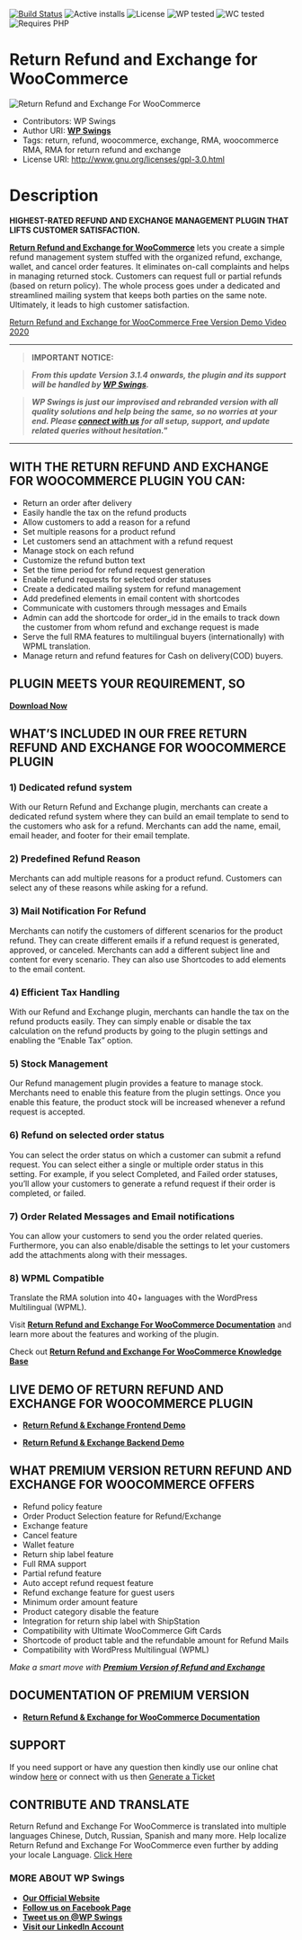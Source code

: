 [![Build Status](https://img.shields.io/travis/twbs/bootstrap/v4-dev.svg)](https://travis-ci.org/twbs/bootstrap) ![Active installs](https://img.shields.io/badge/Active-3000%2B-brightgreen) ![License](https://img.shields.io/badge/License-GPLv3%20or%20later-yellowgreen) ![WP tested](https://img.shields.io/badge/WP%20tested-5.8.3-brightgreen) ![WC tested](https://img.shields.io/badge/WC%20tested-6.0.0-brightgreen) ![Requires PHP](https://img.shields.io/badge/Requires%20PHP-5.6-blue)
# Return Refund and Exchange for WooCommerce
![Return Refund and Exchange For WooCommerce](https://ps.w.org/woo-refund-and-exchange-lite/assets/banner-772x250.png?rev=2672154
)
* Contributors: WP Swings
* Author URI: [**WP Swings**](https://wpswings.com/?utm_source=wpswings-official&utm_medium=rma-github-page&utm_campaign=wpswings-official)
* Tags: return, refund, woocommerce, exchange, RMA, woocommerce RMA, RMA for return refund and exchange
* License URI: http://www.gnu.org/licenses/gpl-3.0.html

# Description

**HIGHEST-RATED REFUND AND EXCHANGE MANAGEMENT PLUGIN THAT LIFTS CUSTOMER SATISFACTION.**

[**Return Refund and Exchange for WooCommerce**](https://wordpress.org/plugins/woo-refund-and-exchange-lite/) lets you create a simple refund management system stuffed with the organized refund, exchange, wallet, and cancel order features. It eliminates on-call complaints and helps in managing returned stock. Customers can request full or partial refunds (based on return policy). The whole process goes under a dedicated and streamlined mailing system that keeps both parties on the same note. Ultimately, it leads to high customer satisfaction.

[Return Refund and Exchange for WooCommerce Free Version Demo Video 2020](https://youtu.be/z0kG75E60TI)


***
>**IMPORTANT NOTICE:**

>_**From this update Version 3.1.4 onwards, the plugin and its support will be handled by [**WP Swings**](https://wpswings.com/?utm_source=wpswings-official&utm_medium=rma-github-page&utm_campaign=wpswings-official).**_

>_**WP Swings is just our improvised and rebranded version with all quality solutions and help being the same, so no worries at your end. Please [**connect with us**](https://wpswings.com/contact-us/?utm_source=wpswings-rma-pro-notice&utm_medium=rma-github-page&utm_campaign=notice) for all setup, support, and update related queries without hesitation."**_
***


## WITH THE RETURN REFUND AND EXCHANGE FOR WOOCOMMERCE PLUGIN YOU CAN:
- Return an order after delivery
- Easily handle the tax on the refund products
- Allow customers to add a reason for a refund
- Set multiple reasons for a product refund
- Let customers send an attachment with a refund request
- Manage stock on each refund
- Customize the refund button text
- Set the time period for refund request generation
- Enable refund requests for selected order statuses
- Create a dedicated mailing system for refund management
- Add predefined elements in email content with shortcodes
- Communicate with customers through messages and Emails
- Admin can add the shortcode for order_id in the emails to track down the customer from whom refund and exchange request is made
- Serve the full RMA features to multilingual buyers (internationally) with WPML translation.
- Manage return and refund features for Cash on delivery(COD) buyers.

##  PLUGIN MEETS YOUR REQUIREMENT, SO ##

[**Download Now**](https://downloads.wordpress.org/plugin/woo-refund-and-exchange-lite.zip)

## WHAT’S INCLUDED IN OUR FREE RETURN REFUND AND EXCHANGE FOR WOOCOMMERCE PLUGIN

### 1) Dedicated refund system
With our Return Refund and Exchange plugin, merchants can create a dedicated refund system where they can build an email template to send to the customers who ask for a refund. Merchants can add the name, email, email header, and footer for their email template.

### 2) Predefined Refund Reason
Merchants can add multiple reasons for a product refund. Customers can select any of these reasons while asking for a refund.

### 3) Mail Notification For Refund
Merchants can notify the customers of different scenarios for the product refund. They can create different emails if a refund request is generated, approved, or canceled. Merchants can add a different subject line and content for every scenario. They can also use Shortcodes to add elements to the email content.

### 4) Efficient Tax Handling
With our Refund and Exchange plugin, merchants can handle the tax on the refund products easily. They can simply enable or disable the tax calculation on the refund products by going to the plugin settings and enabling the “Enable Tax” option.

### 5) Stock Management
Our Refund management plugin provides a feature to manage stock. Merchants need to enable this feature from the plugin settings. Once you enable this feature, the product stock will be increased whenever a refund request is accepted.

### 6) Refund on selected order status
You can select the order status on which a customer can submit a refund request. You can select either a single or multiple order status in this setting. For example, if you select Completed, and Failed order statuses, you’ll allow your customers to generate a refund request if their order is completed, or failed.

### 7) Order Related Messages and Email notifications
You can allow your customers to send you the order related queries. Furthermore, you can also enable/disable the settings to let your customers add the attachments along with their messages.

### 8)  WPML Compatible
Translate the RMA solution into 40+ languages with the WordPress Multilingual (WPML).


Visit [**Return Refund and Exchange For WooCommerce Documentation**](http://docs.wpswings.com/woocommerce-refund-and-exchange-lite/?utm_source=wpswings-rma-doc&utm_medium=rma-github-page&utm_campaign=rma-pro) and learn more about the features and working of the plugin.

Check out [**Return Refund and Exchange For WooCommerce Knowledge Base**](https://support.wpswings.com/wordpress-plugins-knowledge-base/category/rma-return-refund-exchange-for-woocommerce/?utm_source=wpswings-rma-kb&utm_medium=rma-github-page&utm_campaign=kb)

## LIVE DEMO OF RETURN REFUND AND EXCHANGE FOR WOOCOMMERCE PLUGIN

* [**Return Refund & Exchange Frontend Demo**](https://demo.wpswings.com/rma-return-refund-exchange-for-woocommerce-pro/my-account/orders/?utm_source=wpswings-rma-demo&utm_medium=rma-github-page&utm_campaign=frontend-demo)

* [**Return Refund & Exchange Backend Demo**](https://demo.wpswings.com/rma-return-refund-exchange-for-woocommerce-pro/get-your-personal-demo/?utm_source=wpswings-rma-demo&utm_medium=rma-github-page&utm_campaign=backend-demo)

## WHAT PREMIUM VERSION RETURN REFUND AND EXCHANGE FOR WOOCOMMERCE OFFERS
- Refund policy feature
- Order Product Selection feature for Refund/Exchange
- Exchange feature
- Cancel feature
- Wallet feature
- Return ship label feature
- Full RMA support
- Partial refund feature
- Auto accept refund request feature
- Refund exchange feature for guest users
- Minimum order amount feature
- Product category disable the feature
- Integration for return ship label with ShipStation
- Compatibility with Ultimate WooCommerce Gift Cards
- Shortcode of product table and the refundable amount for Refund Mails
- Compatibility with WordPress Multilingual (WPML)

_Make a smart move with [**Premium Version of Refund and Exchange**](https://wpswings.com/product/rma-return-refund-exchange-for-woocommerce-pro/?utm_source=wpswings-rma-pro&utm_medium=rma-github-page&utm_campaign=premium-plugin)_

## DOCUMENTATION OF PREMIUM VERSION

* [**Return Refund & Exchange for WooCommerce Documentation**](https://docs.wpswings.com/rma-return-refund-exchange-for-woocommerce-pro/?utm_source=wpswings-rma-doc&utm_medium=rma-github-page&utm_campaign=rma-doc)

## SUPPORT

If you need support or have any question then kindly use our online chat window [here](https://wpswings.com/?utm_source=wpswings-official&utm_medium=rma-github-page&utm_campaign=wpswings-official) or connect with us then [Generate a Ticket](https://wpswings.com/submit-query/?utm_source=wpswings-generate-ticket&utm_medium=rma-github-page&utm_campaign=generate-ticket)

## CONTRIBUTE AND TRANSLATE

Return Refund and Exchange For WooCommerce is translated into multiple languages Chinese, Dutch, Russian, Spanish and many more. Help localize Return Refund and Exchange For WooCommerce even further by adding your locale Language. [Click Here](https://translate.wordpress.org/projects/wp-plugins/woo-refund-and-exchange-lite)

### **MORE ABOUT WP Swings**

- [**Our Official Website**](https://wpswings.com/?utm_source=wpswings-official&utm_medium=rma-github-page&utm_campaign=wpswings-official)
- [**Follow us on Facebook Page**](https://www.facebook.com/wpswings)
- [**Tweet us on @WP Swings**](https://twitter.com/wpswings)
- [**Visit our LinkedIn Account**](https://www.linkedin.com/company/77072505/admin/)
